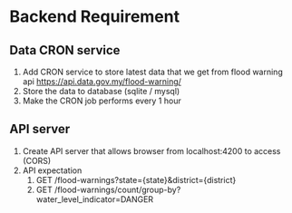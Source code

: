 # Backend Requirement
## Data CRON service
1. Add CRON service to store latest data that we get from flood warning api https://api.data.gov.my/flood-warning/
2. Store the data to database (sqlite / mysql)
3. Make the CRON job performs every 1 hour

## API server
1. Create API server that allows browser from localhost:4200 to access (CORS)
2. API expectation
   1. GET /flood-warnings?state={state}&district={district}
   2. GET /flood-warnings/count/group-by?water_level_indicator=DANGER
